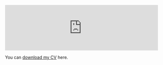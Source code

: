 <embed src= "https://aghnguyen.github.io/assets/Nguyen_CV-13.pdf" type="application/pdf" width = "100%"/>

You can [download my CV](assets/Nguyen_CV-13.pdf) here.
